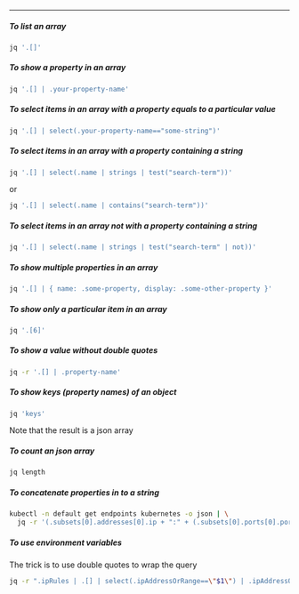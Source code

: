 
____

##### To list an array

```sh
jq '.[]'
```

##### To show a property in an array

```sh
jq '.[] | .your-property-name'
```

##### To select items in an array with a property equals to a particular value

```sh
jq '.[] | select(.your-property-name=="some-string")'
```

##### To select items in an array with a property containing a string

```sh
jq '.[] | select(.name | strings | test("search-term"))'
```

or

```sh
jq '.[] | select(.name | contains("search-term"))'
```

##### To select items in an array not with a property containing a string

```sh
jq '.[] | select(.name | strings | test("search-term" | not))'
```

##### To show multiple properties in an array

```sh
jq '.[] | { name: .some-property, display: .some-other-property }'
```

##### To show only a particular item in an array

```sh
jq '.[6]'
```

##### To show a value without double quotes

```sh
jq -r '.[] | .property-name'
```

##### To show keys (property names) of an object

```sh
jq 'keys'
```

Note that the result is a json array

##### To count an json array

```sh
jq length
```

##### To concatenate properties in to a string

```sh
kubectl -n default get endpoints kubernetes -o json | \
  jq -r '(.subsets[0].addresses[0].ip + ":" + (.subsets[0].ports[0].port|tostring))'
```

##### To use environment variables

The trick is to use double quotes to wrap the query

```sh
jq -r ".ipRules | .[] | select(.ipAddressOrRange==\"$1\") | .ipAddressOrRange"
```
